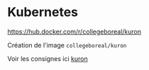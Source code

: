 # Kubernetes


https://hub.docker.com/r/collegeboreal/kuron

Création de l'image `collegeboreal/kuron`

Voir les consignes ici [kuron](kuron)
